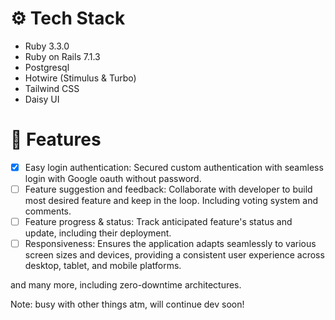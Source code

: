 # ⚙️ Tech Stack
- Ruby 3.3.0
- Ruby on Rails 7.1.3
- Postgresql
- Hotwire (Stimulus & Turbo)
- Tailwind CSS
- Daisy UI

# 🔋 Features
- [x] Easy login authentication: Secured custom authentication with seamless login with Google oauth without password.
- [ ] Feature suggestion and feedback: Collaborate with developer to build most desired feature and keep in the loop. Including voting system and comments.
- [ ] Feature progress & status: Track anticipated feature's status and update, including their deployment.
- [ ] Responsiveness: Ensures the application adapts seamlessly to various screen sizes and devices, providing a consistent user experience across desktop, tablet, and mobile platforms.

and many more, including zero-downtime architectures. 


Note: busy with other things atm, will continue dev soon!
